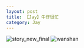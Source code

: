 ```yaml
---
layout: post
title: 【Jay】牛仔很忙
category: Jay
---
```

![story_new_final](http://rh8cub8wq.hd-bkt.clouddn.com/img/story_new_final_0322.png)
![wanshan](http://rh8cub8wq.hd-bkt.clouddn.com/img/wanshan.png)





  





